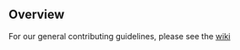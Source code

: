 ## Overview
For our general contributing guidelines, please see the [wiki](https://github.com/ProvidenceGeeks/website-docs/wiki)